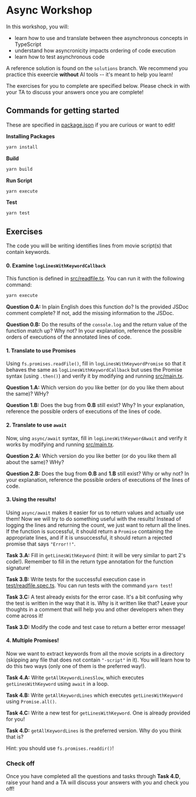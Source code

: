 # Async Workshop

In this workshop, you will:

- learn how to use and translate between thee asynchronous concepts in TypeScript
- understand how asyncronicity impacts ordering of code execution
- learn how to test asynchronous code

A reference solution is found on the `solutions` branch.
We recommend you practice this exeercie **without** AI tools -- it's meant to help you learn!

The exercises for you to complete are specified below.
Please check in with your TA to discuss your answers once you are complete!

## Commands for getting started
These are specified in [package.json](package.json) if you are curious or want to edit!

**Installing Packages**
```sh
yarn install
```

**Build**

```sh
yarn build
```

**Run Script**

```sh
yarn execute
```


**Test**

```sh
yarn test
```


## Exercises

The code you will be writing identifies lines from movie script(s) that contain keywords.


#### 0. Examine `logLinesWithKeywordCallback`

This function is defined in [src/readfile.tx](src/readfile.ts). You can run it with the following command:

```sh
yarn execute
```

**Question 0.A:** In plain English does this function do? Is the provided JSDoc comment complete? If not, add the missing information to the JSDoc.

**Question 0.B:** Do the results of the `console.log` and the return value of the function match up? Why not? In your explanation, reference the possible orders of executions of the annotated lines of code.

#### 1. Translate to use Promises

Using `fs.promises.readFile()`, fill in `logLinesWithKeywordPromise` so that it behaves the same as `logLinesWithKeywordCallback` but uses the Promise syntax (using `.then()`) and verify it by modifying and running [src/main.tx](src/main.ts).

**Question 1.A:** Which version do you like better (or do you like them about the same)? WHy?

**Question 1.B:** Does the bug from **0.B** still exist? Why? In your explanation, reference the possible orders of executions of the lines of code.


#### 2. Translate to use `await`

Now, uing `async/await` syntax, fill in `logLinesWithKeywordAwait` and verify it works by modifying and running [src/main.tx](src/main.ts).

**Question 2.A:** Which version do you like better (or do you like them all about the same)? WHy?

**Question 2.B:** Does the bug from **0.B** and **1.B** still exist? Why or why not? In your explanation, reference the possible orders of executions of the lines of code.


#### 3. Using the results!

Using `async/await` makes it easier for us to return values and actually use them! Now we will try to do something useful with the results! Instead of logging the lines and returning the count, we just want to return all the lines.
If the function is successful, it should return a `Promise` containing the appropriate lines, and if it is unsuccessful, it should return a rejected promise that says `"Error!!"`.

**Task 3.A:** Fill in  `getLinesWithKeyword` (hint: it will be very similar to part 2's code!). Remember to fill in the return type annotation for the function signature!

**Task 3.B:** Write tests for the successful execution case in [test/readfile.spec.ts](test/readfile.spec.ts). You can run tests with the command `yarn test`!

**Task 3.C:** A test already exists for the error case. It's a bit confusing why the test is written in the way that it is. Why is it written like that? Leave your thoughts in a comment that will help you and other developers when they come across it!

**Task 3.D:** Modify the code and test case to return a better error message!

#### 4. Multiple Promises!

Now we want to extract keywords from all the movie scripts in a directory (skipping any file that does not contain `"-script"` in it).
You will learn how to do this two ways (only one of them is the preferred way!).

**Task 4.A:** Write `getAllKeywordLinesSlow`, which executes `getLinesWithKeyword` using `await` in a loop.

**Task 4.B:** Write `getAllKeywordLines` which executes `getLinesWithKeyword` using `Promise.all()`.

**Task 4.C:** Write a new test for `getLinesWithKeyword`. One is already provided for you!

**Task 4.D:** `getAllKeywordLines` is the preferred version. Why do you think that is?


Hint: you should use `fs.promises.readdir()`!

### Check off
Once you have completed all the questions and tasks through **Task 4.D**, raise your hand and a TA will discuss your answers with you and check you off!

